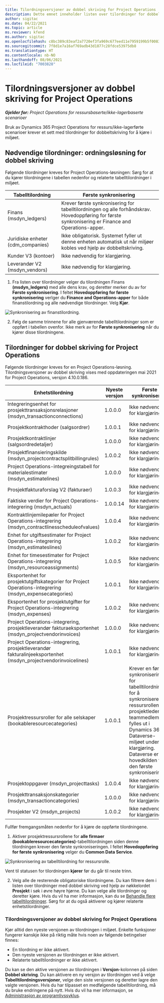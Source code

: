 ```yaml
---
title: Tilordningsversjoner av dobbel skriving for Project Operations
description: Dette emnet inneholder listen over tilordninger for dobbel skriving som kreves for Dynamics 365 Project Operations.
author: sigitac
ms.date: 04/22/2021
ms.topic: article
ms.reviewer: kfend
ms.author: sigitac
ms.openlocfilehash: c8bc389c83eaf2a7720ef3fa969c677eed11e7959199b5f0083df5bf3b43ea43
ms.sourcegitcommit: 7f8d1e7a16af769adb43d1877c28fdce53975db8
ms.translationtype: HT
ms.contentlocale: nb-NO
ms.lasthandoff: 08/06/2021
ms.locfileid: "7003828"
---
```

# <a name="project-operations-dual-write-map-versions"></a>Tilordningsversjoner av dobbel skriving for Project Operations

_**Gjelder for:** Project Operations for ressursbaserte/ikke-lagerbaserte scenarioer_

Bruk av Dynamics 365 Project Operations for ressurs/ikke-lagerførte scenarioer krever et sett med tilordninger for dobbeltskriving for å kjøre i miljøet. 

## <a name="prerequisite-maps-dual-write-orchestration-solution"></a>Nødvendige tilordninger: ordningsløsning for dobbel skriving

Følgende tilordninger kreves for Project Operations-løsningen: Sørg for at du kjører tilordningene i tabellen nedenfor og relaterte tabelltilordninger i miljøet.

| Tabelltilordning | Første synkronisering |
| --- | --- |
| Finans (msdyn_ledgers) | Krever første synkronisering for tabelltilordningen og alle forhåndskrav. Hovedoppføring for første synkronisering er Finance and Operations-apper. |
| Juridiske enheter (cdm_companies) | Ikke obligatorisk. Systemet fyller ut denne enheten automatisk ut når miljøer kobles ved hjelp av dobbeltskriving. |
| Kunder V3 (kontoer) | Ikke nødvendig for klargjøring. |
| Leverandør V2 (msdyn_vendors) | Ikke nødvendig for klargjøring. |

1. Fra listen over tilordninger velger du tilordningen Finans **(msdyn\_ledgers)** med alle dens krav, og deretter merker du av for **Første synkronisering**. I feltet **Hovedoppføring for første synkronisering** verlger du **Finance and Operations-apper** for både finanstilordning og alle nødvendige tilordninger. Velg **Kjør**.

![Synkronisering av finanstilordning.](media/DW6.png)

2. Følg de samme trinnene for alle gjenværende tabelltilordninger som er oppført i tabellen ovenfor. Ikke merk av for **Første synkronisering** når du kjører disse tilordningene.

## <a name="project-operations-dual-write-maps"></a>Tilordninger for dobbel skriving for Project Operations

Følgende tilordninger kreves for en Project Operations-løsning. Tilordningsversjoner av dobbel skriving vises med oppdateringen mai 2021 for Project Operations, versjon 4.10.0.186.

| **Enhetstilordning** | **Nyeste versjon** | **Første synkronisering** |
| --- | --- | --- |
| Integreringsenhet for prosjekttransaksjonsrelasjoner (msdyn\_transactionconnections) | 1.0.0.0 | Ikke nødvendig for klargjøring. |
| Prosjektkontrakthoder (salgsordrer) | 1.0.0.1 | Ikke nødvendig for klargjøring. |
| Prosjektkontraktlinjer (salgsordredetaljer) | 1.0.0.0 | Ikke nødvendig for klargjøring. |
| Prosjektfinansieringskilde (msdyn_projectcontractsplitbillingrules) | 1.0.0.2 | Ikke nødvendig for klargjøring. |
| Project Operations-integreingstabell for materialestimater (msdyn\_estimatelines) | 1.0.0.0 | Ikke nødvendig for klargjøring. |
| Prosjektfakturaforslag V2 (fakturaer) | 1.0.0.3 | Ikke nødvendig for klargjøring. |
| Faktiske verdier for Project Operations-integrering (msdyn_actuals) | 1.0.0.14 | Ikke nødvendig for klargjøring. |
| Kontraktlinjemilepæler for Project Operations-integrering (msdyn_contractlinesscheduleofvalues) | 1.0.0.4 | Ikke nødvendig for klargjøring. |
| Enhet for utgiftsestimater for Project Operations-integrering (msdyn_estimateslines) | 1.0.0.2 | Ikke nødvendig for klargjøring. |
| Enhet for timesestimater for Project Operations-integrering (msdyn_resourceassignments) | 1.0.0.5 | Ikke nødvendig for klargjøring. |
| Eksportenhet for prosjektutgiftskategorier for Project Operations-integrering (msdyn_expensecategories) | 1.0.0.1 | Ikke nødvendig for klargjøring. |
| Eksportenhet for prosjektutgifter for Project Operations-integrering (msdyn_expenses) | 1.0.0.2 | Ikke nødvendig for klargjøring. |
| Project Operations-integrering, prosjektleverandør fakturaeksportenhet (msdyn_projectvendorinvoices) | 1.0.0.0 | Ikke nødvendig for klargjøring. |
| Project Operations-integrering, prosjektleverandør fakturalinjeeksportenhet (msdyn_projectvendorinvoicelines) | 1.0.0.1 | Ikke nødvendig for klargjøring. |
| Prosjektressursroller for alle selskaper (bookableresourcecategories) | 1.0.0.1 | Krever en første synkronisering for tabelltilordningen for å synkronisere ressursrollene for prosjektleder og teammedlem som fylles ut i Dynamics 365 Dataverse-miljøet under klargjøring. Dataverse er hovedkilden for den første synkroniseringen. |
| Prosjektoppgaver (msdyn_projecttasks) | 1.0.0.4 | Ikke nødvendig for klargjøring. |
| Prosjekttransaksjonskategorier (msdyn_transactioncategories) | 1.0.0.0 | Ikke nødvendig for klargjøring. |
| Prosjekter V2 (msdyn_projects) | 1.0.0.2 | Ikke nødvendig for klargjøring. |

Fullfør fremgangsmåten nedenfor for å kjøre de oppførte tilordningene.

1. Aktiver prosjektressursrollene for **alle firmaer (bookableresourcecategories)**-tabelltilordningen siden denne tilordningen krever den første synkroniseringen. I feltet **Hovedoppføring for første synkronisering** velger du **Common Data Service**. 

 ![Synkronisering av tabelltilordning for ressursrolle.](media/6ResourceInitialSync.jpg)

 Vent til statusen for tilordningen **kjører** før du går til neste trinn.

2. Velg alle de resterende obligatoriske tilordningene. Du kan filtrere dem i listen over tilordninger med dobbel skriving ved hjelp av nøkkelordet **Prosjekt** i søk i øvre høyre hjørne. Du kan velge alle tilordninger og deretter kjøre. Hvis du vil ha mer informasjon, kan du se [Behandle flere tabelltilordninger](/dynamics365/fin-ops-core/dev-itpro/data-entities/dual-write/multiple-entity-maps). Sørg for at du også aktiverer og kjører relaterte enhetstilordninger.

### <a name="project-operations-dual-write-map-versions"></a>Tilordningsversjoner av dobbel skriving for Project Operations

Kjør alltid den nyeste versjonen av tilordningen i miljøet. Enkelte funksjoner fungerer kanskje ikke på riktig måte hvis noen av følgende betingelser finnes:

- En tilordning er ikke aktivert.
- Den nyeste versjonen av tilordningen er ikke aktivert. 
- Relaterte tabelltilordninger er ikke aktivert.

Du kan se den aktive versjonen av tilordningen i **Versjon**-kolonnen på siden **Dobbel skriving**. Du kan aktivere en ny versjon av tilordningen ved å velge **Tabelltilordningsversjoner**, velge den siste versjonen og deretter lagre den valgte versjonen. Hvis du har tilpasset en medfølgende tabelltilordning, må du bruke endringene på nytt. Hvis du vil ha mer informasjon, se [Administrasjon av programlivssyklus](/dynamics365/fin-ops-core/dev-itpro/data-entities/dual-write/app-lifecycle-management).
